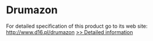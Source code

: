 # Drumazon
For detailed specification of this product go to its web site: http://www.d16.pl/drumazon
[>> Detailed information](https://secure.shareit.com/shareit/product.html?productid=300120521&affiliateid=200057808)